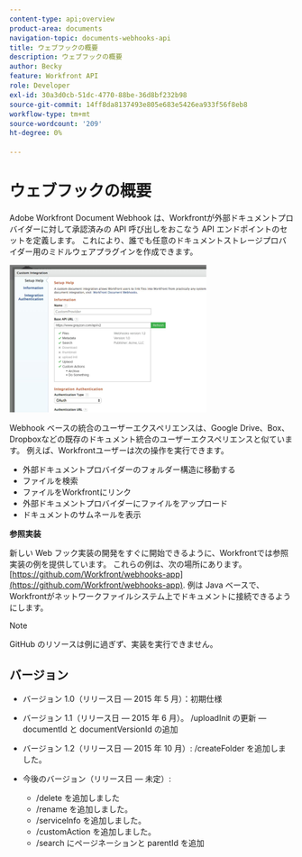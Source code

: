```yaml
---
content-type: api;overview
product-area: documents
navigation-topic: documents-webhooks-api
title: ウェブフックの概要
description: ウェブフックの概要
author: Becky
feature: Workfront API
role: Developer
exl-id: 30a3d0cb-51dc-4770-88be-36d8bf232b98
source-git-commit: 14ff8da8137493e805e683e5426ea933f56f8eb8
workflow-type: tm+mt
source-wordcount: '209'
ht-degree: 0%

---
```



# ウェブフックの概要

Adobe Workfront Document Webhook は、Workfrontが外部ドキュメントプロバイダーに対して承認済みの API 呼び出しをおこなう API エンドポイントのセットを定義します。 これにより、誰でも任意のドキュメントストレージプロバイダー用のミドルウェアプラグインを作成できます。

![](assets/mceclip0-350x262.png)

Webhook ベースの統合のユーザーエクスペリエンスは、Google Drive、Box、Dropboxなどの既存のドキュメント統合のユーザーエクスペリエンスと似ています。 例えば、Workfrontユーザーは次の操作を実行できます。

* 外部ドキュメントプロバイダーのフォルダー構造に移動する
* ファイルを検索
* ファイルをWorkfrontにリンク
* 外部ドキュメントプロバイダーにファイルをアップロード
* ドキュメントのサムネールを表示

**参照実装**

新しい Web フック実装の開発をすぐに開始できるように、Workfrontでは参照実装の例を提供しています。 これらの例は、次の場所にあります。 [https://github.com/Workfront/webhooks-app](https://github.com/Workfront/webhooks-app). 例は Java ベースで、Workfrontがネットワークファイルシステム上でドキュメントに接続できるようにします。 

>[!NOTE]
>
>GitHub のリソースは例に過ぎず、実装を実行できません。

## バージョン

* バージョン 1.0（リリース日 — 2015 年 5 月）：初期仕様

* バージョン 1.1（リリース日 — 2015 年 6 月）。 /uploadInit の更新 — documentId と documentVersionId の追加

* バージョン 1.2（リリース日 — 2015 年 10 月）: /createFolder を追加しました。

* 今後のバージョン（リリース日 — 未定）:

   * /delete を追加しました
   * /rename を追加しました。
   * /serviceInfo を追加しました。
   * /customAction を追加しました。
   * /search にページネーションと parentId を追加
